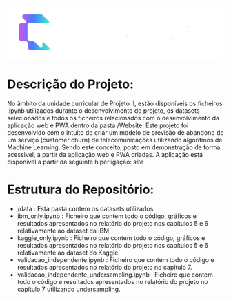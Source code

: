<p align="center">
  <img src="Website/static/icon_web_white.png" alt="Gráfico de churn" width="500"/>
</p>


# Descrição do Projeto:

  No âmbito da unidade curricular de Projeto II, estão disponíveis os ficheiros .ipynb utilizados durante o desenvolvimento do projeto, os datasets selecionados e todos os ficheiros relacionados com o desenvolvimento da aplicação web e PWA dentro da pasta /Website.
  Este projeto foi desenvolvido com o intuito de criar um modelo de previsão de abandono de um serviço (customer churn) de telecomunicações utilizando algoritmos de Machine Learning.
  Sendo este conceito, posto em demonstração de forma acessivel, a partir da aplicação web e PWA criadas.
  A aplicação está disponivel a partir da seguinte hiperligação: *site*

# Estrutura do Repositório:

  - /data : Esta pasta contem os datasets utilizados.
  - ibm_only.ipynb : Ficheiro que contem todo o código, gráficos e resultados apresentados no relatório do projeto nos capítulos 5 e 6 relativamente ao dataset da IBM.
  - kaggle_only.ipynb : Ficheiro que contem todo o código, gráficos e resultados apresentados no relatório do projeto nos capítulos 5 e 6 relativamente ao dataset do Kaggle.
  - validacao_independente.ipynb : Ficheiro que contem todo o código e resultados apresentados no relatório do projeto no capítulo 7.
  - validacao_independente_undersampling.ipynb :  Ficheiro que contem todo o código e resultados apresentados no relatório do projeto no capítulo 7 utilizando undersampling.
